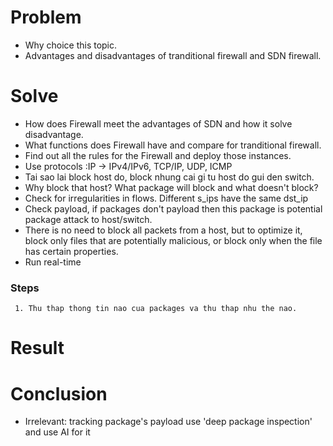 # Problem
* Why choice this topic.
* Advantages and disadvantages of tranditional firewall and SDN firewall.
# Solve
<!-- * Cac hinh thuc tinh cong: DoS, DDoS, **Scan port**,... -->
* How does Firewall meet the advantages of SDN and how it solve disadvantage.
* What functions does Firewall have and compare for tranditional firewall.
* Find out all the rules for the Firewall and deploy those instances.
* Use protocols :IP -> IPv4/IPv6, TCP/IP, UDP, ICMP
* Tai sao lai block host do, block nhung cai gi tu host do gui den switch.
* Why block that host? What package will block and what doesn't block?
* Check for irregularities in flows. Different s\_ips have the same dst\_ip
* Check payload, if packages don't payload then this package is potential package attack to host/switch.
* There is no need to block all packets from a host, but to optimize it, block only files that are potentially malicious, or block only when the file has certain properties.
* Run real-time
### Steps
```
 1. Thu thap thong tin nao cua packages va thu thap nhu the nao.
```
# Result
# Conclusion
* Irrelevant: tracking package's payload use 'deep package inspection' and use AI for it

